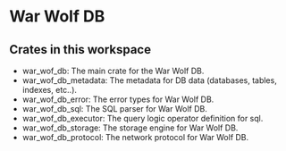 # War Wolf DB

## Crates in this workspace

- war_wof_db: The main crate for the War Wolf DB.
- war_wof_db_metadata: The metadata for DB data (databases, tables, indexes, etc..).
- war_wof_db_error: The error types for War Wolf DB.
- war_wof_db_sql: The SQL parser for War Wolf DB.
- war_wof_db_executor: The query logic operator definition for sql.
- war_wof_db_storage: The storage engine for War Wolf DB.
- war_wof_db_protocol: The network protocol for War Wolf DB.
